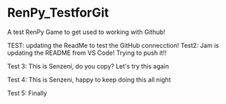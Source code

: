 # RenPy_TestforGit
A test RenPy Game to get used to working with Github!

TEST: updating the ReadMe to test the GitHub connecction!
Test2: Jam is updating the README from VS Code! Trying to push it!!

Test 3: This is Senzeni, do you copy? 
Let's try this again

Test 4: This is Senzeni, happy to keep doing this all night

Test 5: Finally
